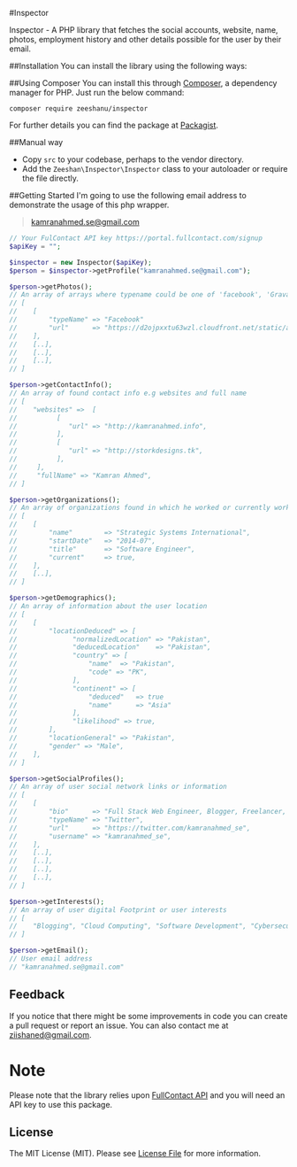 #Inspector

Inspector - A PHP library that fetches the social accounts, website, name, photos, employment history and other details possible for the user by their email.

##Installation
You can install the library using the following ways:

##Using Composer
You can install this through <a href="http://getcomposer.org/">Composer</a>, a dependency manager for PHP. Just run the below command:

```
composer require zeeshanu/inspector
```

For further details you can find the package at <a href="https://packagist.org/packages/zeeshanu/inspector">Packagist</a>.

##Manual way
- Copy <code>src</code> to your codebase, perhaps to the vendor directory.
- Add the <code>Zeeshan\Inspector\Inspector</code> class to your autoloader or require the file directly.

##Getting Started
I'm going to use the following email address to demonstrate the usage of this php wrapper.

>kamranahmed.se@gmail.com

```php
// Your FulContact API key https://portal.fullcontact.com/signup
$apiKey = "";

$inspector = new Inspector($apiKey);
$person = $inspector->getProfile("kamranahmed.se@gmail.com");

$person->getPhotos();
// An array of arrays where typename could be one of 'facebook', 'Gravatar', 'Twitter' etc
// [
//    [
//        "typeName" => "Facebook"
//        "url"      => "https://d2ojpxxtu63wzl.cloudfront.net/static/a2dcfe7a0136f34ace8c8fd378557a96_ce4301d022a5423869916af01ad8c2c//                       e11f7638b11958db47b89bf4ef7369ab7",
//    ],
//    [..],
//    [..],
//    [..],
// ]

$person->getContactInfo();
// An array of found contact info e.g websites and full name
// [
//    "websites" =>  [
//          [
//             "url" => "http://kamranahmed.info",
//          ],
//          [
//             "url" => "http://storkdesigns.tk",
//          ],
//     ],
//     "fullName" => "Kamran Ahmed",
// ]

$person->getOrganizations();
// An array of organizations found in which he worked or currently working
// [
//    [
//        "name"        => "Strategic Systems International",
//        "startDate"   => "2014-07",
//        "title"       => "Software Engineer",
//        "current"     => true,               
//    ],
//    [..],
// ]

$person->getDemographics();
// An array of information about the user location
// [
//    [
//        "locationDeduced" => [
//              "normalizedLocation" => "Pakistan",
//              "deducedLocation"    => "Pakistan",
//              "country" => [
//                  "name"  => "Pakistan",
//                  "code" => "PK",
//              ],
//              "continent" => [
//                  "deduced"   => true
//                  "name"      => "Asia"
//              ],
//              "likelihood" => true,
//        ],
//        "locationGeneral" => "Pakistan",
//        "gender" => "Male",               
//    ],
// ]

$person->getSocialProfiles();
// An array of user social network links or information
// [
//    [
//        "bio"      => "Full Stack Web Engineer, Blogger, Freelancer, IT Enthusiast, Open Source and Web Lover, PHP and Javascript Fanatic, http://t.co/8lHamq4FpE",
//        "typeName" => "Twitter",
//        "url"      => "https://twitter.com/kamranahmed_se",
//        "username" => "kamranahmed_se",              
//    ],
//    [..],
//    [..],
//    [..],
//    [..],
// ]

$person->getInterests();
// An array of user digital Footprint or user interests
// [
//    "Blogging", "Cloud Computing", "Software Development", "Cybersecurity", "Hacking",
// ]

$person->getEmail();
// User email address
// "kamranahmed.se@gmail.com"
```

## Feedback
If you notice that there might be some improvements in code you can create a pull request or report an issue. You can also contact me at <a href="mailto:ziishaned@gmail.com">ziishaned@gmail.com</a>.

# Note
Please note that the library relies upon <a href="https://portal.fullcontact.com/signup">FullContact API</a> and you will need an API key to use this package.

## License
The MIT License (MIT). Please see [License File](LICENSE.md) for more information.
